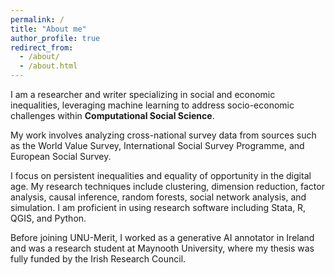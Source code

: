 ```yaml
---
permalink: /
title: "About me"
author_profile: true
redirect_from: 
  - /about/
  - /about.html
---
```


I am a researcher and writer specializing in social and economic inequalities, leveraging machine learning to address socio-economic challenges within **Computational Social Science**.

My work involves analyzing cross-national survey data from sources such as the World Value Survey, International Social Survey Programme, and European Social Survey.

I focus on persistent inequalities and equality of opportunity in the digital age. My research techniques include clustering, dimension reduction, factor analysis, causal inference, random forests, social network analysis, and simulation. I am proficient in using research software including Stata, R, QGIS, and Python.

Before joining UNU-Merit, I worked as a generative AI annotator in Ireland and was a research student at Maynooth University, where my thesis was fully funded by the Irish Research Council.
